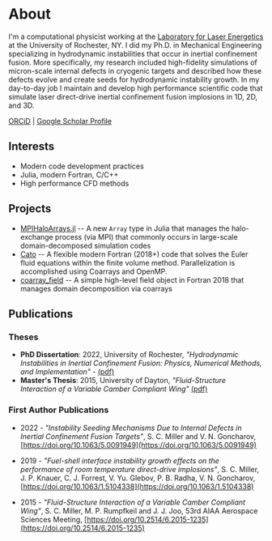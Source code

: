 # About

I'm a computational physicist working at the [Laboratory for Laser Energetics](https://www.lle.rochester.edu/) at the University of Rochester, NY. I did my Ph.D. in Mechanical Engineering specializing in hydrodynamic instabilities that occur in inertial confinement fusion. More specifically, my research included high-fidelity simulations of micron-scale internal defects in cryogenic targets and described how these defects evolve and create seeds for hydrodynamic instability growth. In my day-to-day job I maintain and develop high performance scientific code that simulate laser direct-drive inertial confinement fusion implosions in 1D, 2D, and 3D. 

[ORCiD](https://orcid.org/0000-0001-6452-2308) | [Google Scholar Profile](https://scholar.google.com/citations?hl=en&user=WGflEWoAAAAJ)

## Interests

- Modern code development practices
- Julia, modern Fortran, C/C++
- High performance CFD methods

## Projects

 - [MPIHaloArrays.jl](https://github.com/smillerc/MPIHaloArrays.jl) -- A new `Array` type in Julia that manages the halo-exchange process (via MPI) that commonly occurs in large-scale domain-decomposed simulation codes
 - [Cato](https://github.com/smillerc/cato) -- A flexible modern Fortran (2018+) code that solves the Euler fluid equations within the finite volume method. Parallelization is accomplished using Coarrays and OpenMP.
 - [coarray_field](https://github.com/smillerc/coarray_field) -- A simple high-level field object in Fortran 2018 that manages domain decomposition via coarrays

## Publications

### Theses

- **PhD Dissertation**: 2022, University of Rochester, *"Hydrodynamic Instabilities in Inertial Confinement Fusion: Physics, Numerical Methods, and Implementation"* - [(pdf)](/assets/publications/dissertation.pdf)
- **Master's Thesis**: 2015, University of Dayton, *"Fluid-Structure Interaction of a Variable Camber Compliant Wing"* [(pdf)](/assets/publications/fluid_struct_ms_thesis.pdf)

### First Author Publications

- 2022 - *"Instability Seeding Mechanisms Due to Internal Defects in Inertial Confinement Fusion Targets"*, S. C. Miller and  V. N. Goncharov, [https://doi.org/10.1063/5.0091949](https://doi.org/10.1063/5.0091949)
 
- 2019 - *"Fuel-shell interface instability growth effects on the performance of room temperature direct-drive implosions"*, S. C. Miller, J. P. Knauer, C. J. Forrest, V. Yu. Glebov, P. B. Radha, V. N. Goncharov, [https://doi.org/10.1063/1.5104338](https://doi.org/10.1063/1.5104338)

- 2015 - *"Fluid-Structure Interaction of a Variable Camber Compliant Wing"*, S. C. Miller, M. P. Rumpfkeil and J. J. Joo, 53rd AIAA Aerospace Sciences Meeting, [https://doi.org/10.2514/6.2015-1235](https://doi.org/10.2514/6.2015-1235)

